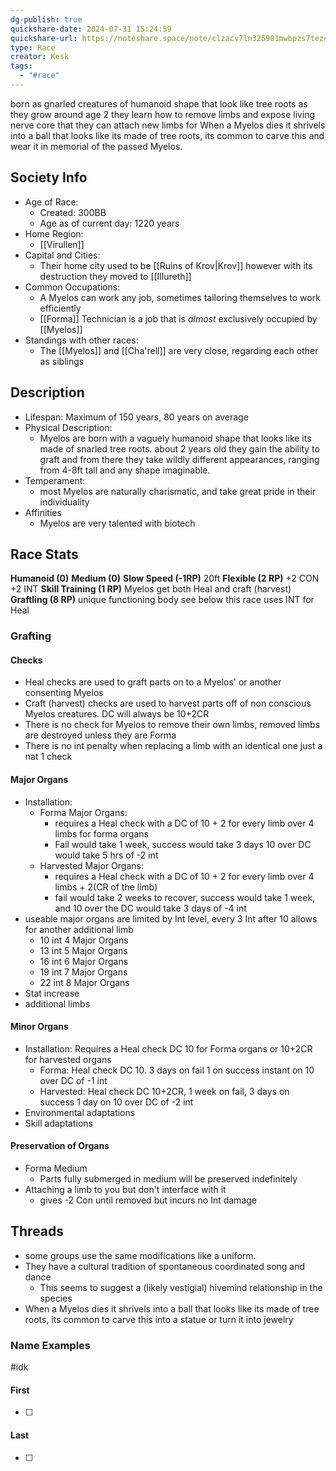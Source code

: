 ```yaml
---
dg-publish: true
quickshare-date: 2024-07-31 15:24:59
quickshare-url: https://noteshare.space/note/clzacv7ln326901mwbpzs7tez#kRoJN+rwPPzC2c3FCevTZyiykXwtjMteCflCp65T3vc
type: Race
creator: Kesk
tags:
  - "#race"
---
```

born as gnarled creatures of humanoid shape that look like tree roots
as they grow around age 2 they learn how to remove limbs and expose living nerve core that they can attach new limbs for
When a Myelos dies it shrivels into a ball that looks like its made of tree roots, its common to carve this and wear it in memorial of the passed Myelos.
## Society Info
- Age of Race:
	- Created: 300BB
	- Age as of current day: 1220 years
- Home Region:
	- [[Virullen]]
- Capital and Cities:
	- Their home city used to be [[Ruins of Krov|Krov]] however with its destruction they moved to [[Illureth]]
- Common Occupations:
	- A Myelos can work any job, sometimes tailoring themselves to work efficiently
	- [[Forma]] Technician is a job that is *almost* exclusively occupied by [[Myelos]]
- Standings with other races:
	- The [[Myelos]] and [[Cha'rell]] are very close, regarding each other as siblings
## Description
- Lifespan: Maximum of 150 years, 80 years on average
- Physical Description:
	- Myelos are born with a vaguely humanoid shape that looks like its made of snarled tree roots. about 2 years old they gain the ability to graft and from there they take wildly different appearances, ranging from 4-8ft tall and any shape imaginable.
- Temperament:
	- most Myelos are naturally charismatic, and take great pride in their individuality
- Affinities
	- Myelos are very talented with biotech 
## Race Stats
**Humanoid (0)**
**Medium (0)**
**Slow Speed (-1RP)**
20ft
**Flexible (2 RP)**
+2 CON +2 INT 
**Skill Training (1 RP)**
Myelos get both Heal and craft (harvest) 
**Graftling (8 RP)**
unique functioning body see below
this race uses INT for Heal
### Grafting
#### Checks
- Heal checks are used to graft parts on to a Myelos' or another consenting Myelos
- Craft (harvest) checks are used to harvest parts off of non conscious Myelos creatures. DC will always be 10+2CR
- There is no check for Myelos to remove their own limbs, removed limbs are destroyed unless they are Forma
- There is no int penalty when replacing a limb with an identical one just a nat 1 check
#### Major Organs
- Installation:
	- Forma Major Organs:
		- requires a Heal check with a DC of 10 + 2 for every limb over 4 limbs for forma organs 
		- Fail would take 1 week, success would take 3 days 10 over DC would take 5 hrs of -2 int
	- Harvested Major Organs: 
		- requires a Heal check with a DC of 10 + 2 for every limb over 4 limbs + 2(CR of the limb)
		-  fail would take 2 weeks to recover, success would take 1 week, and  10 over the DC would take 3 days of -4 int
- useable major organs are limited by Int level, every 3 Int after 10 allows for another additional limb
	- 10 int 4 Major Organs
	- 13 int 5 Major Organs
	- 16 int 6 Major Organs
	- 19 int 7 Major Organs
	- 22 int 8 Major Organs
- Stat increase
- additional limbs
#### Minor Organs 
- Installation: Requires a Heal check DC 10 for Forma organs or 10+2CR for harvested organs
	- Forma: Heal check DC 10. 3 days on fail 1 on success instant on 10 over DC of -1 int
	- Harvested: Heal check DC 10+2CR, 1 week on fail, 3 days on success 1 day on 10 over DC of -2 int
- Environmental adaptations
- Skill adaptations
#### Preservation of Organs 
- Forma Medium
	- Parts fully submerged in medium will be preserved indefinitely 
- Attaching a limb to you but don't interface with it 
	- gives -2 Con until removed but incurs no Int damage



## Threads
- some groups use the same modifications like a uniform.
- They have a cultural tradition of spontaneous coordinated song and dance
	- This seems to suggest a (likely vestigial) hivemind relationship in the species
- When a Myelos dies it shrivels into a ball that looks like its made of tree roots, its common to carve this into a statue or turn it into jewelry
### Name Examples
#idk
#### First
- [ ] 
#### Last
- [ ] 
